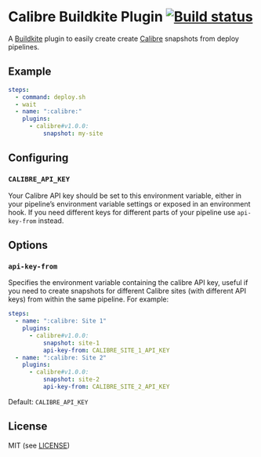 # Calibre Buildkite Plugin [![Build status](https://badge.buildkite.com/c0a520396358b4f513b3a88e01cddd5954b3a1f0151c31646e.svg?branch=master)](https://buildkite.com/buildkite/plugins-calibre)

A [Buildkite](https://buildkite.com/) plugin to easily create create [Calibre](https://calibreapp.com/) snapshots from deploy pipelines.

## Example

```yml
steps:
  - command: deploy.sh
  - wait
  - name: ":calibre:"
    plugins:
      - calibre#v1.0.0:
          snapshot: my-site
```

## Configuring

### `CALIBRE_API_KEY`

Your Calibre API key should be set to this environment variable, either in your pipeline’s environment variable settings or exposed in an environment hook. If you need different keys for different parts of your pipeline use `api-key-from` instead.

## Options

### `api-key-from`

Specifies the environment variable containing the calibre API key, useful if you need to create snapshots for different Calibre sites (with different API keys) from within the same pipeline. For example:

```yml
steps:
  - name: ":calibre: Site 1"
    plugins:
      - calibre#v1.0.0:
          snapshot: site-1
          api-key-from: CALIBRE_SITE_1_API_KEY
  - name: ":calibre: Site 2"
    plugins:
      - calibre#v1.0.0:
          snapshot: site-2
          api-key-from: CALIBRE_SITE_2_API_KEY
```

Default: `CALIBRE_API_KEY`

## License

MIT (see [LICENSE](LICENSE))
